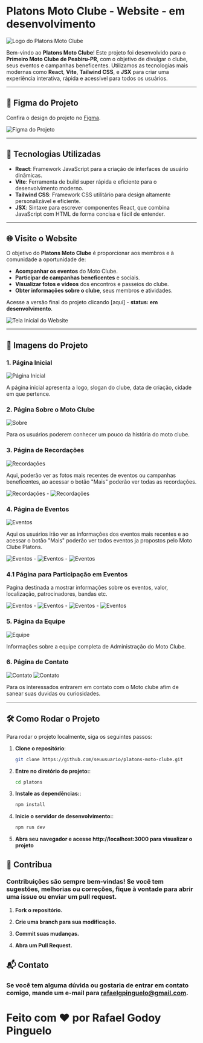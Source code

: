 # Platons Moto Clube - Website - em desenvolvimento 

![Logo do Platons Moto Clube](https://github.com/RAFiSGODOY/PlatonsWeb/blob/RAFiSGODOY-patch-1/PLATON%C2%B4S%20(29).png?raw=true)

Bem-vindo ao **Platons Moto Clube**! Este projeto foi desenvolvido para o **Primeiro Moto Clube de Peabiru-PR**, com o objetivo de divulgar o clube, seus eventos e campanhas beneficentes. Utilizamos as tecnologias mais modernas como **React**, **Vite**, **Tailwind CSS**, e **JSX** para criar uma experiência interativa, rápida e acessível para todos os usuários.

---

## 🎨 Figma do Projeto

Confira o design do projeto no [Figma](https://www.figma.com/design/2xVQfNJJKUvtx2f8jEmhTo/Platons-Moto-Clube?node-id=0-1&t=vJLCixOqAhqkz5eU-1).

![Figma do Projeto](https://github.com/RAFiSGODOY/PlatonsWeb/blob/RAFiSGODOY-patch-1/Captura%20de%20tela%202025-04-02%20171018.png?raw=true)

---

## 🚀 Tecnologias Utilizadas

- **React**: Framework JavaScript para a criação de interfaces de usuário dinâmicas.
- **Vite**: Ferramenta de build super rápida e eficiente para o desenvolvimento moderno.
- **Tailwind CSS**: Framework CSS utilitário para design altamente personalizável e eficiente.
- **JSX**: Sintaxe para escrever componentes React, que combina JavaScript com HTML de forma concisa e fácil de entender.

---

## 🌐 Visite o Website

O objetivo do **Platons Moto Clube** é proporcionar aos membros e à comunidade a oportunidade de:

- **Acompanhar os eventos** do Moto Clube.
- **Participar de campanhas beneficentes** e sociais.
- **Visualizar fotos e vídeos** dos encontros e passeios do clube.
- **Obter informações sobre o clube**, seus membros e atividades.

Acesse a versão final do projeto clicando [aqui] - **status: em desenvolvimento**.

![Tela Inicial do Website](https://github.com/RAFiSGODOY/PlatonsWeb/blob/RAFiSGODOY-patch-1/telaini1.png?raw=true)

---

## 📸 Imagens do Projeto

### 1. Página Inicial

![Página Inicial](https://github.com/RAFiSGODOY/PlatonsWeb/blob/RAFiSGODOY-patch-1/telaini1.png?raw=true)

A página inicial apresenta a logo, slogan do clube, data de criação, cidade em que pertence.

### 2. Página Sobre o Moto Clube

![Sobre](https://github.com/RAFiSGODOY/PlatonsWeb/blob/RAFiSGODOY-patch-1/sobre1.png?raw=true)

Para os usuários poderem conhecer um pouco da história do moto clube.

### 3. Página de Recordações

![Recordações](https://github.com/RAFiSGODOY/PlatonsWeb/blob/RAFiSGODOY-patch-1/3.png?raw=true)

Aqui, poderão ver as fotos mais recentes de eventos ou campanhas beneficentes, ao acessar o botão "Mais" poderão ver todas as recordações.

![Recordações](https://github.com/RAFiSGODOY/PlatonsWeb/blob/RAFiSGODOY-patch-1/1recor.png?raw=true) - ![Recordações](https://github.com/RAFiSGODOY/PlatonsWeb/blob/RAFiSGODOY-patch-1/2record.png?raw=true)


### 4. Página de Eventos

![Eventos](https://github.com/RAFiSGODOY/PlatonsWeb/blob/RAFiSGODOY-patch-1/4.png?raw=true)

Aqui os usuários irão ver as informações dos eventos mais recentes e ao acessar o botão "Mais" poderão ver todos eventos ja propostos pelo Moto Clube Platons.

![Eventos](https://github.com/RAFiSGODOY/PlatonsWeb/blob/RAFiSGODOY-patch-1/Captura%20de%20tela%202025-04-01%20175655.png?raw=true) - ![Eventos](https://github.com/RAFiSGODOY/PlatonsWeb/blob/RAFiSGODOY-patch-1/Captura%20de%20tela%202025-04-01%20175705.png?raw=true) - ![Eventos](https://github.com/RAFiSGODOY/PlatonsWeb/blob/RAFiSGODOY-patch-1/Captura%20de%20tela%202025-04-01%20175711.png?raw=true)

### 4.1 Página para Participação em Eventos

Pagina destinada a mostrar informações sobre os eventos, valor, localização, patrocinadores, bandas etc.

![Eventos](https://github.com/RAFiSGODOY/PlatonsWeb/blob/RAFiSGODOY-patch-1/1info.png?raw=true) - ![Eventos](https://github.com/RAFiSGODOY/PlatonsWeb/blob/RAFiSGODOY-patch-1/2info.png?raw=true) - ![Eventos](https://github.com/RAFiSGODOY/PlatonsWeb/blob/RAFiSGODOY-patch-1/3info.png?raw=true) - ![Eventos](https://github.com/RAFiSGODOY/PlatonsWeb/blob/RAFiSGODOY-patch-1/4info.png?raw=true)



### 5. Página da Equipe

![Equipe](https://github.com/RAFiSGODOY/PlatonsWeb/blob/RAFiSGODOY-patch-1/5.png?raw=true)

Informações sobre a equipe completa de Administração do Moto Clube.

### 6. Página de Contato

![Contato](https://github.com/RAFiSGODOY/PlatonsWeb/blob/RAFiSGODOY-patch-1/6.png?raw=true)
![Contato](https://github.com/RAFiSGODOY/PlatonsWeb/blob/RAFiSGODOY-patch-1/7.png?raw=true)

Para os interessados entrarem em contato com o Moto clube afim de sanear suas duvidas ou curiosidades.

---

## 🛠️ Como Rodar o Projeto

Para rodar o projeto localmente, siga os seguintes passos:

1. **Clone o repositório**:
   ```bash
   git clone https://github.com/seuusuario/platons-moto-clube.git

2. **Entre no diretório do projeto:**:
   ```bash
   cd platons

3. **Instale as dependências:**:
   ```bash
   npm install

4. **Inicie o servidor de desenvolvimento:**:
   ```bash
   npm run dev

5. **Abra seu navegador e acesse http://localhost:3000 para visualizar o projeto**

## 💬 Contribua

### Contribuições são sempre bem-vindas! Se você tem sugestões, melhorias ou correções, fique à vontade para abrir uma issue ou enviar um pull request.

1. **Fork o repositório.**

2. **Crie uma branch para sua modificação.**

3. **Commit suas mudanças.**

4. **Abra um Pull Request.**

## 📬 Contato
 ### Se você tem alguma dúvida ou gostaria de entrar em contato comigo, mande um e-mail para rafaelgpinguelo@gmail.com. 

 # Feito com ❤️ por Rafael Godoy Pinguelo 
